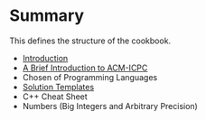 # Summary

This defines the structure of the cookbook.

* [Introduction](README.md)
* [A Brief Introduction to ACM-ICPC](content/about-icpc.md)
* Chosen of Programming Languages
* [Solution Templates](content/solution-template.md)
* C++ Cheat Sheet
* Numbers (Big Integers and Arbitrary Precision)